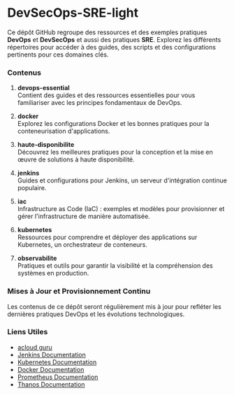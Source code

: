 # DevSecOps-SRE-light

Ce dépôt GitHub regroupe des ressources et des exemples pratiques **DevOps** et **DevSecOps** et aussi des pratiques **SRE**. Explorez les différents répertoires pour accéder à des guides, des scripts et des configurations pertinents pour ces domaines clés.

### Contenus

1. **devops-essential** <br>
Contient des guides et des ressources essentielles pour vous familiariser avec les principes fondamentaux de DevOps.

2. **docker** <br>
Explorez les configurations Docker et les bonnes pratiques pour la conteneurisation d'applications.

3. **haute-disponibilite** <br>
Découvrez les meilleures pratiques pour la conception et la mise en œuvre de solutions à haute disponibilité.

4. **jenkins** <br>
Guides et configurations pour Jenkins, un serveur d'intégration continue populaire.

5. **iac** <br>
Infrastructure as Code (IaC) : exemples et modèles pour provisionner et gérer l'infrastructure de manière automatisée.

6. **kubernetes** <br>
Ressources pour comprendre et déployer des applications sur Kubernetes, un orchestrateur de conteneurs.

7. **observabilite** <br>
Pratiques et outils pour garantir la visibilité et la compréhension des systèmes en production.

### Mises à Jour et Provisionnement Continu

Les contenus de ce dépôt seront régulièrement mis à jour pour refléter les dernières pratiques DevOps et les évolutions technologiques.

### Liens Utiles

- [acloud guru](https://learn.acloud.guru/)
- [Jenkins Documentation](https://www.jenkins.io/doc/)
- [Kubernetes Documentation](https://kubernetes.io/docs/home/)
- [Docker Documentation](https://docs.docker.com/)
- [Prometheus Documentation](https://prometheus.io/docs/introduction/overview/)
- [Thanos Documentation](https://thanos.io/tip/thanos/getting-started.md/)